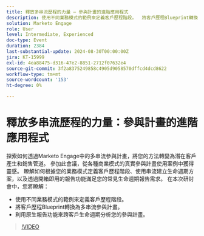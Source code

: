 ```yaml
---
title: 釋放多串流歷程的力量 — 參與計畫的進階應用程式
description: 使用不同業務模式的範例來定義客戶歷程階段。  將客戶歷程Blueprint轉換為多串流參與計畫。  利用原生報告功能來跨客戶生命週期分析您的參與計畫。
solution: Marketo Engage
role: User
level: Intermediate, Experienced
doc-type: Event
duration: 2384
last-substantial-update: 2024-08-30T00:00:00Z
jira: KT-15999
exl-id: 4ea88475-d316-47e2-8851-2712f07632e4
source-git-commit: 3f2a8375249858c4905d9058570dffcd4dcd8622
workflow-type: tm+mt
source-wordcount: '153'
ht-degree: 0%

---
```


# 釋放多串流歷程的力量：參與計畫的進階應用程式

探索如何透過Marketo Engage中的多串流參與計畫，將您的方法轉變為潛在客戶產生和銷售管道。 參加此會議，從各種商業模式的真實參與計畫使用案例中獲得靈感。 瞭解如何根據您的業務模式定義客戶歷程階段、使用串流建立生命週期方案，以及透過開箱即用的報告功能滿足您的常見生命週期報告需求。 在本次研討會中，您將瞭解：

* 使用不同業務模式的範例來定義客戶歷程階段。
* 將客戶歷程Blueprint轉換為多串流參與計畫。
* 利用原生報告功能來跨客戶生命週期分析您的參與計畫。

>[!VIDEO](https://video.tv.adobe.com/v/3432942/?learn=on)
